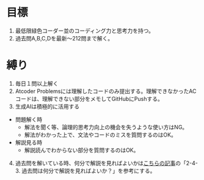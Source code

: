 # 目標
1. 最低限緑色コーダー並のコーディング力と思考力を持つ。
2. 過去問A,B,C,Dを最新〜212問まで解く。

# 縛り
1. 毎日１問以上解く
2. Atcoder Problemsには理解したコードのみ提出する。理解できなかったACコードは、理解できない部分をメモしてGitHubにPushする。
3. 生成AIは積極的に活用する
- 問題解く時
  - 解法を聞く等、論理的思考力向上の機会を失うような使い方はNG。
  - 解法がわかった上で、文法やコードのミスを質問するのはOK。
- 解説見る時
  - 解説読んでわからない部分を質問するのはOK。
4. 過去問を解いている時、何分で解説を見ればよいかは[こちらの記事](https://qiita.com/e869120/items/eb50fdaece12be418faa)の「2-4-3. 過去問は何分で解説を見ればよいか？」を参考にする。